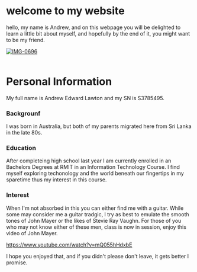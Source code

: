 # **welcome to my website**
hello, my name is Andrew, and on this webpage you will be delighted to learn a little bit about myself, and hopefully by the end of it, you might want to be my friend.

<a href="https://ibb.co/yXQYG1M"><img src="https://i.ibb.co/NsymQPk/IMG-0696.jpg" alt="IMG-0696" border="0"></a><br /><a target='_blank' href='https://imgbb.com/'></a><br />

# **Personal Information**
My full name is Andrew Edward Lawton and my SN is S3785495.


### Backgrounf
I was born in Australia, but both of my parents migrated here from Sri Lanka in the late 80s. 


### Education
After completeing high school last year I am currently enrolled in an Bachelors Degrees at RMIT in an Information Technology Course. I find myself exploring techonology and the world beneath our fingertips in my sparetime thus my interest in this course. 

### Interest
When I'm not absorbed in this you can either find me with a guitar. While some may consider me a guitar tradgic, I try as best to emulate the smooth tones of John Mayer or the likes of Stevie Ray Vaughn. For those of you who may not know either of these men, class is now in session, enjoy this video of John Mayer.

https://www.youtube.com/watch?v=mQ055hHdxbE

I hope you enjoyed that, and if you didn't please don't leave, it gets better I promise.



